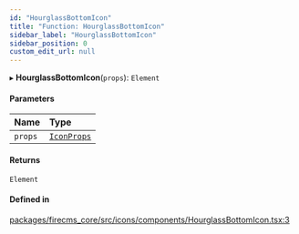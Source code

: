 ```yaml
---
id: "HourglassBottomIcon"
title: "Function: HourglassBottomIcon"
sidebar_label: "HourglassBottomIcon"
sidebar_position: 0
custom_edit_url: null
---
```


▸ **HourglassBottomIcon**(`props`): `Element`

#### Parameters

| Name | Type |
| :------ | :------ |
| `props` | [`IconProps`](../types/IconProps.md) |

#### Returns

`Element`

#### Defined in

[packages/firecms_core/src/icons/components/HourglassBottomIcon.tsx:3](https://github.com/FireCMSco/firecms/blob/d45f3739/packages/firecms_core/src/icons/components/HourglassBottomIcon.tsx#L3)

